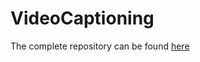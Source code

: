 # VideoCaptioning

The complete repository can be found [here](https://github.com/raviatnyu/VideoCaptioning)
